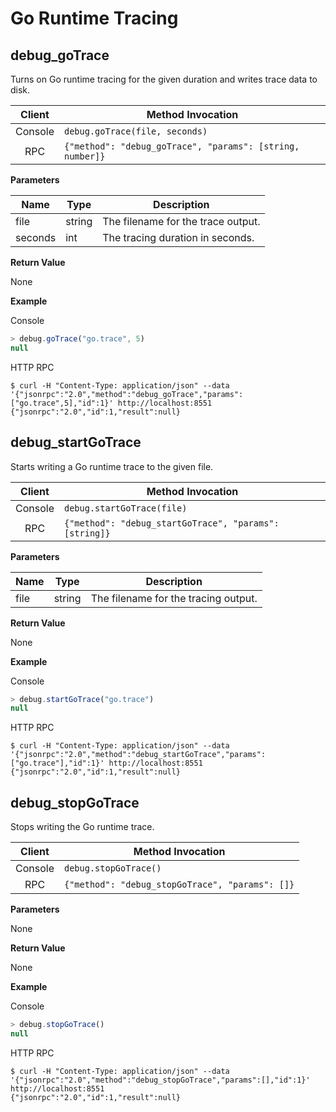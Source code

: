 # Go Runtime Tracing <a id="go-runtime-tracing"></a>

## debug_goTrace <a id="debug_gotrace"></a>

Turns on Go runtime tracing for the given duration and writes trace data to disk.

| Client  | Method Invocation                                         |
|:-------:| --------------------------------------------------------- |
| Console | `debug.goTrace(file, seconds)`                            |
|   RPC   | `{"method": "debug_goTrace", "params": [string, number]}` |

**Parameters**

| Name    | Type   | Description                        |
| ------- | ------ | ---------------------------------- |
| file    | string | The filename for the trace output. |
| seconds | int    | The tracing duration in seconds.   |

**Return Value**

None

**Example**

Console
```javascript
> debug.goTrace("go.trace", 5)
null
```
HTTP RPC

```shell
$ curl -H "Content-Type: application/json" --data '{"jsonrpc":"2.0","method":"debug_goTrace","params":["go.trace",5],"id":1}' http://localhost:8551
{"jsonrpc":"2.0","id":1,"result":null}
```


## debug_startGoTrace <a id="debug_startgotrace"></a>

Starts writing a Go runtime trace to the given file.

| Client  | Method Invocation                                      |
|:-------:| ------------------------------------------------------ |
| Console | `debug.startGoTrace(file)`                             |
|   RPC   | `{"method": "debug_startGoTrace", "params": [string]}` |

**Parameters**

| Name | Type   | Description                          |
| ---- | ------ | ------------------------------------ |
| file | string | The filename for the tracing output. |

**Return Value**

None

**Example**

Console
```javascript
> debug.startGoTrace("go.trace")
null
```
HTTP RPC
```shell
$ curl -H "Content-Type: application/json" --data '{"jsonrpc":"2.0","method":"debug_startGoTrace","params":["go.trace"],"id":1}' http://localhost:8551
{"jsonrpc":"2.0","id":1,"result":null}
```


## debug_stopGoTrace <a id="debug_stopgotrace"></a>

Stops writing the Go runtime trace.

| Client  | Method Invocation                               |
|:-------:| ----------------------------------------------- |
| Console | `debug.stopGoTrace()`                           |
|   RPC   | `{"method": "debug_stopGoTrace", "params": []}` |

**Parameters**

None

**Return Value**

None

**Example**

Console
```javascript
> debug.stopGoTrace()
null
```
HTTP RPC
```shell
$ curl -H "Content-Type: application/json" --data '{"jsonrpc":"2.0","method":"debug_stopGoTrace","params":[],"id":1}' http://localhost:8551
{"jsonrpc":"2.0","id":1,"result":null}
```

